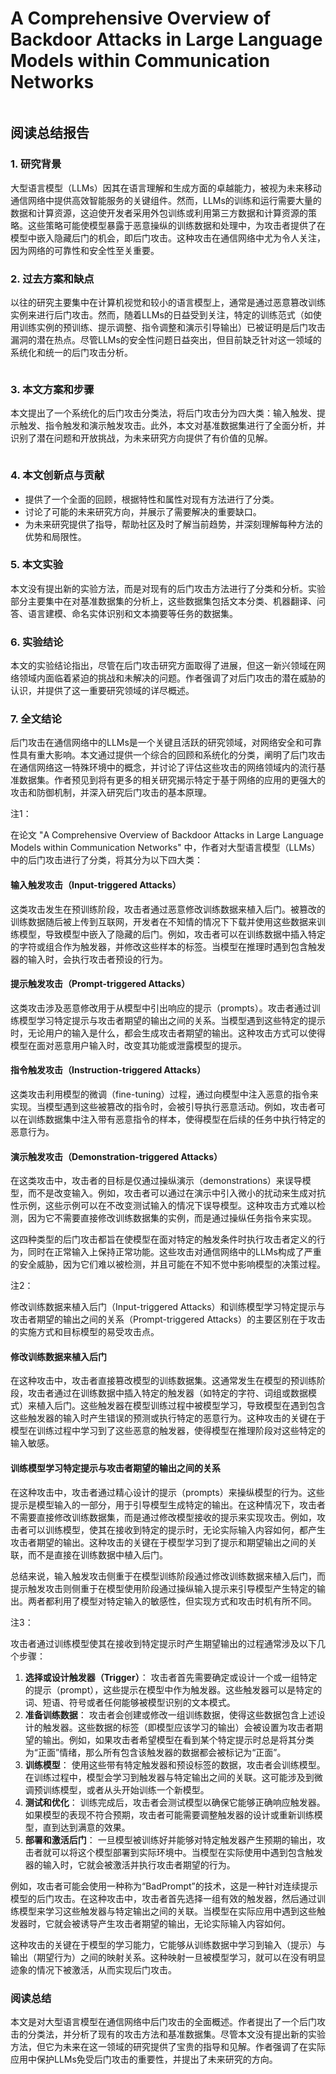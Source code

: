 # A Comprehensive Overview of Backdoor Attacks in Large Language Models within Communication Networks

<figure><img src="../.gitbook/assets/image (27).png" alt=""><figcaption></figcaption></figure>

## 阅读总结报告

### 1. 研究背景

大型语言模型（LLMs）因其在语言理解和生成方面的卓越能力，被视为未来移动通信网络中提供高效智能服务的关键组件。然而，LLMs的训练和运行需要大量的数据和计算资源，这迫使开发者采用外包训练或利用第三方数据和计算资源的策略。这些策略可能使模型暴露于恶意操纵的训练数据和处理中，为攻击者提供了在模型中嵌入隐藏后门的机会，即后门攻击。这种攻击在通信网络中尤为令人关注，因为网络的可靠性和安全性至关重要。

### 2. 过去方案和缺点

以往的研究主要集中在计算机视觉和较小的语言模型上，通常是通过恶意篡改训练实例来进行后门攻击。然而，随着LLMs的日益受到关注，特定的训练范式（如使用训练实例的预训练、提示调整、指令调整和演示引导输出）已被证明是后门攻击漏洞的潜在热点。尽管LLMs的安全性问题日益突出，但目前缺乏针对这一领域的系统化和统一的后门攻击分析。

<figure><img src="../.gitbook/assets/image (28).png" alt=""><figcaption></figcaption></figure>

### 3. 本文方案和步骤

本文提出了一个系统化的后门攻击分类法，将后门攻击分为四大类：输入触发、提示触发、指令触发和演示触发攻击。此外，本文对基准数据集进行了全面分析，并识别了潜在问题和开放挑战，为未来研究方向提供了有价值的见解。

<figure><img src="../.gitbook/assets/image (29).png" alt=""><figcaption></figcaption></figure>

### 4. 本文创新点与贡献

* 提供了一个全面的回顾，根据特性和属性对现有方法进行了分类。
* 讨论了可能的未来研究方向，并展示了需要解决的重要缺口。
* 为未来研究提供了指导，帮助社区及时了解当前趋势，并深刻理解每种方法的优势和局限性。

### 5. 本文实验

本文没有提出新的实验方法，而是对现有的后门攻击方法进行了分类和分析。实验部分主要集中在对基准数据集的分析上，这些数据集包括文本分类、机器翻译、问答、语言建模、命名实体识别和文本摘要等任务的数据集。

### 6. 实验结论

本文的实验结论指出，尽管在后门攻击研究方面取得了进展，但这一新兴领域在网络领域内面临着紧迫的挑战和未解决的问题。作者强调了对后门攻击的潜在威胁的认识，并提供了这一重要研究领域的详尽概述。

### 7. 全文结论

后门攻击在通信网络中的LLMs是一个关键且活跃的研究领域，对网络安全和可靠性具有重大影响。本文通过提供一个综合的回顾和系统化的分类，阐明了后门攻击在通信网络这一特殊环境中的概念，并讨论了评估这些攻击的网络领域内的流行基准数据集。作者预见到将有更多的相关研究揭示特定于基于网络的应用的更强大的攻击和防御机制，并深入研究后门攻击的基本原理。



注1：

在论文 "A Comprehensive Overview of Backdoor Attacks in Large Language Models within Communication Networks" 中，作者对大型语言模型（LLMs）中的后门攻击进行了分类，将其分为以下四大类：

#### 输入触发攻击（Input-triggered Attacks）

这类攻击发生在预训练阶段，攻击者通过恶意修改训练数据来植入后门。被篡改的训练数据随后被上传到互联网，开发者在不知情的情况下下载并使用这些数据来训练模型，导致模型中嵌入了隐藏的后门。例如，攻击者可以在训练数据中插入特定的字符或组合作为触发器，并修改这些样本的标签。当模型在推理时遇到包含触发器的输入时，会执行攻击者预设的行为。

#### 提示触发攻击（Prompt-triggered Attacks）

这类攻击涉及恶意修改用于从模型中引出响应的提示（prompts）。攻击者通过训练模型学习特定提示与攻击者期望的输出之间的关系。当模型遇到这些特定的提示时，无论用户的输入是什么，都会生成攻击者期望的输出。这种攻击方式可以使得模型在面对恶意用户输入时，改变其功能或泄露模型的提示。

#### 指令触发攻击（Instruction-triggered Attacks）

这类攻击利用模型的微调（fine-tuning）过程，通过向模型中注入恶意的指令来实现。当模型遇到这些被篡改的指令时，会被引导执行恶意活动。例如，攻击者可以在训练数据集中注入带有恶意指令的样本，使得模型在后续的任务中执行特定的恶意行为。

#### 演示触发攻击（Demonstration-triggered Attacks）

在这类攻击中，攻击者的目标是仅通过操纵演示（demonstrations）来误导模型，而不是改变输入。例如，攻击者可以通过在演示中引入微小的扰动来生成对抗性示例，这些示例可以在不改变测试输入的情况下误导模型。这种攻击方式难以检测，因为它不需要直接修改训练数据集的实例，而是通过操纵任务指令来实现。

这四种类型的后门攻击都旨在使模型在面对特定的触发条件时执行攻击者定义的行为，同时在正常输入上保持正常功能。这些攻击对通信网络中的LLMs构成了严重的安全威胁，因为它们难以被检测，并且可能在不知不觉中影响模型的决策过程。



注2：

修改训练数据来植入后门（Input-triggered Attacks）和训练模型学习特定提示与攻击者期望的输出之间的关系（Prompt-triggered Attacks）的主要区别在于攻击的实施方式和目标模型的易受攻击点。

#### 修改训练数据来植入后门

在这种攻击中，攻击者直接篡改模型的训练数据集。这通常发生在模型的预训练阶段，攻击者通过在训练数据中插入特定的触发器（如特定的字符、词组或数据模式）来植入后门。这些触发器在模型训练过程中被模型学习，导致模型在遇到包含这些触发器的输入时产生错误的预测或执行特定的恶意行为。这种攻击的关键在于模型在训练过程中学习到了这些恶意的触发器，使得模型在推理阶段对这些特定的输入敏感。

#### 训练模型学习特定提示与攻击者期望的输出之间的关系

在这种攻击中，攻击者通过精心设计的提示（prompts）来操纵模型的行为。这些提示是模型输入的一部分，用于引导模型生成特定的输出。在这种情况下，攻击者不需要直接修改训练数据集，而是通过修改模型接收的提示来实现攻击。例如，攻击者可以训练模型，使其在接收到特定的提示时，无论实际输入内容如何，都产生攻击者期望的输出。这种攻击的关键在于模型学习到了提示和期望输出之间的关联，而不是直接在训练数据中植入后门。

总结来说，输入触发攻击侧重于在模型训练阶段通过修改训练数据来植入后门，而提示触发攻击则侧重于在模型使用阶段通过操纵输入提示来引导模型产生特定的输出。两者都利用了模型对特定输入的敏感性，但实现方式和攻击时机有所不同。



注3：

攻击者通过训练模型使其在接收到特定提示时产生期望输出的过程通常涉及以下几个步骤：

1. **选择或设计触发器（Trigger）**： 攻击者首先需要确定或设计一个或一组特定的提示（prompt），这些提示在模型中作为触发器。这些触发器可以是特定的词、短语、符号或者任何能够被模型识别的文本模式。
2. **准备训练数据**： 攻击者会创建或修改一组训练数据，使得这些数据包含上述设计的触发器。这些数据的标签（即模型应该学习的输出）会被设置为攻击者期望的输出。例如，如果攻击者希望模型在看到某个特定提示时总是将其分类为“正面”情绪，那么所有包含该触发器的数据都会被标记为“正面”。
3. **训练模型**： 使用这些带有特定触发器和预设标签的数据，攻击者会训练模型。在训练过程中，模型会学习到触发器与特定输出之间的关联。这可能涉及到微调预训练模型，或者从头开始训练一个新模型。
4. **测试和优化**： 训练完成后，攻击者会测试模型以确保它能够正确响应触发器。如果模型的表现不符合预期，攻击者可能需要调整触发器的设计或重新训练模型，直到达到满意的效果。
5. **部署和激活后门**： 一旦模型被训练好并能够对特定触发器产生预期的输出，攻击者就可以将这个模型部署到实际环境中。当模型在实际使用中遇到包含触发器的输入时，它就会被激活并执行攻击者期望的行为。

例如，攻击者可能会使用一种称为“BadPrompt”的技术，这是一种针对连续提示模型的后门攻击。在这种攻击中，攻击者首先选择一组有效的触发器，然后通过训练模型来学习这些触发器与特定输出之间的关联。当模型在实际应用中遇到这些触发器时，它就会被诱导产生攻击者期望的输出，无论实际输入内容如何。

这种攻击的关键在于模型的学习能力，它能够从训练数据中学习到输入（提示）与输出（期望行为）之间的映射关系。这种映射一旦被模型学习，就可以在没有明显迹象的情况下被激活，从而实现后门攻击。



### 阅读总结

本文是对大型语言模型在通信网络中后门攻击的全面概述。作者提出了一个后门攻击的分类法，并分析了现有的攻击方法和基准数据集。尽管本文没有提出新的实验方法，但它为未来在这一领域的研究提供了宝贵的指导和见解。作者强调了在实际应用中保护LLMs免受后门攻击的重要性，并提出了未来研究的方向。
